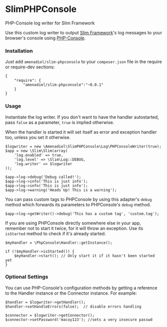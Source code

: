 # SlimPHPConsole

PHP-Console log writer for Slim Framework

Use this custom log writer to output [Slim Framework](http://www.slimframework.com/)'s log messages
to your browser's console using [PHP-Console](https://github.com/barbushin/php-console).

### Installation

Just add `amenadiel/slim-phpconsole` to your `composer.json` file in the require or require-dev sections:

    {
        "require": {
            "amenadiel/slim-phpconsole":"~0.0.1"
        }
    }
 
### Usage
 
Instantiate the log writer. If you don't want to have the handler autostarted, pass `false` as a parameter, `true` is implied otherwise.

When the handler is started it will set itself as error and exception handler too, unless you set it otherwise.
 
    $logwriter = new \Amenadiel\SlimPHPConsole\Log\PHPConsoleWriter(true);
    $app = new \Slim\Slim(array(
        'log.enabled' => true,
        'log.level' => \Slim\Log::DEBUG,
        'log.writer' => $logwriter
    ));
 
    $app->log->debug('Debug called!');
    $app->log->info('This is just info');
    $app->log->info('This is just info');
    $app->log->warning('Heads Up! This is a warning');
 
You can pass custom tags to PHPConsole by using this adapter's `debug` method which forwards its parameters to PHPConsole's `debug` method.
 
    $app->log->getWriter()->debug('This has a custom tag', 'custom.tag');

If you are using PHPConsole directly somewhere else in your app, remember not to start it twice, for it will throw an exception. Use its `isStarted` method to check if it's already started.

    $myHandler = \PhpConsole\Handler::getInstance();
    
    if (!$myHandler->isStarted()) {
        $myHandler->start(); // Only start it if it hasn't been started yet
    }
 
### Optional Settings
 
You can use PHP-Console's configuration methods by getting a reference to the Handler instance or the Connector instance. For example:
 
    $handler = $logwriter->getHandler();
    $handler->setHandleErrors(false);  // disable errors handling
 
    $connector = $logwriter->getConnector();
    $connector->setPassword('macoy123'); //sets a very insecure passwd

